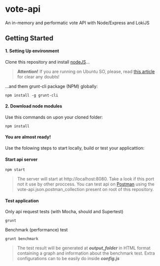 # vote-api 
An in-memory and performatic vote API with Node/Express and LokiJS 

## Getting Started

#### 1. Setting Up environment

Clone this repository and install [nodeJS](http://nodejs.org/downloads/)...

> **Attention!** If you are running on Ubuntu SO, please, read [this article](http://www.hostingadvice.com/how-to/install-nodejs-ubuntu-14-04/) for clear any doubts!

...and them grunt-cli package (NPM) globally:

```
npm install -g grunt-cli
```

#### 2. Download node modules

Use this commands on upon your cloned folder:

```
npm install
```

#### You are almost ready!

Use the folowing steps to start locally, build or test your applicattion:

#### Start api server

```
npm start
```

> The server will start at http://localhost:8080. Take a look if this port not it use by other proccess.
> You can test api on [Postman](https://chrome.google.com/webstore/detail/postman/fhbjgbiflinjbdggehcddcbncdddomop) using the vote-api.json.postman_collection present on root of this repository.

#### Test application

Only api request tests (with Mocha, should and Supertest)

```
grunt
```

Benchmark (performance) test

```
grunt benchmark
```
> The test result will be generated at ***output_folder*** in HTML format containing a graph and information about the benchmark test. Extra configurations can to be easily do inside ***config.js*** 
